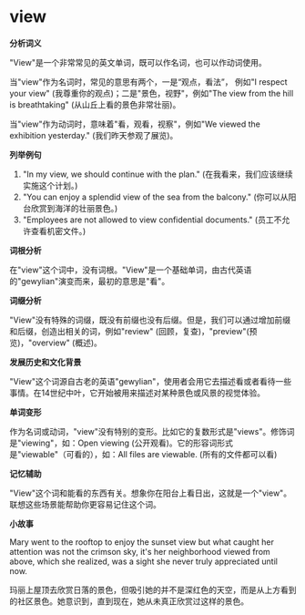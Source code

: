 # view

**分析词义**

  

"View"是一个非常常见的英文单词，既可以作名词，也可以作动词使用。

  

当"view"作为名词时，常见的意思有两个，一是“观点，看法”， 例如"I respect your view" (我尊重你的观点)；二是"景色，视野"，例如"The view from the hill is breathtaking" (从山丘上看的景色非常壮丽)。

  

当"view"作为动词时，意味着"看，观看，视察"，例如"We viewed the exhibition yesterday." (我们昨天参观了展览)。

  

**列举例句**

  

1.  "In my view, we should continue with the plan." (在我看来，我们应该继续实施这个计划。)
2.  "You can enjoy a splendid view of the sea from the balcony." (你可以从阳台欣赏到海洋的壮丽景色。)
3.  "Employees are not allowed to view confidential documents." (员工不允许查看机密文件。)

  

**词根分析**

  

在"view"这个词中，没有词根。"View"是一个基础单词，由古代英语的"gewylian"演变而来，最初的意思是"看"。

  

**词缀分析**

  

"View"没有特殊的词缀，既没有前缀也没有后缀。但是，我们可以通过增加前缀和后缀，创造出相关的词，例如"review" (回顾，复查)，"preview"(预览)，"overview" (概述)。

  

**发展历史和文化背景**

  

"View"这个词源自古老的英语"gewylian"，使用者会用它去描述看或者看待一些事情。在14世纪中叶，它开始被用来描述对某种景色或风景的视觉体验。

  

**单词变形**

  

作为名词或动词，"view"没有特别的变形。比如它的复数形式是"views"。修饰词是"viewing"，如：Open viewing (公开观看)。它的形容词形式是"viewable"（可看的），如：All files are viewable. (所有的文件都可以看)

  

**记忆辅助**

  

"View"这个词和能看的东西有关。想象你在阳台上看日出，这就是一个"view"。联想这些场景能帮助你更容易记住这个词。

  

**小故事**

  

Mary went to the rooftop to enjoy the sunset view but what caught her attention was not the crimson sky, it's her neighborhood viewed from above, which she realized, was a sight she never truly appreciated until now.

  

玛丽上屋顶去欣赏日落的景色，但吸引她的并不是深红色的天空，而是从上方看到的社区景色。她意识到，直到现在，她从未真正欣赏过这样的景色。
